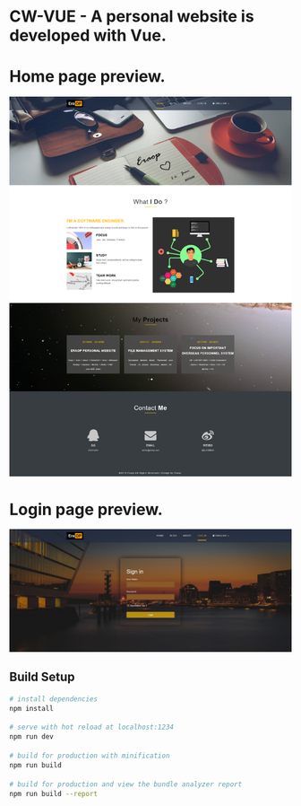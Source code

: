# CW-VUE - A personal website is developed with Vue.

# Home page preview.

![Home page](/static/images/eraop-home.png)

# Login page preview.

![Login page](/static/images/eraop-login.jpg)

## Build Setup

``` bash
# install dependencies
npm install

# serve with hot reload at localhost:1234
npm run dev

# build for production with minification
npm run build

# build for production and view the bundle analyzer report
npm run build --report
```


